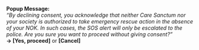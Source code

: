 **Popup Message:**  
 *“By declining consent, you acknowledge that neither Care Sanctum nor your society is authorized to take emergency rescue action in the absence of your NOK. In such cases, the SOS alert will only be escalated to the police. Are you sure you want to proceed without giving consent?”*  
 **→ \[Yes, proceed\]** or **\[Cancel\]**  

